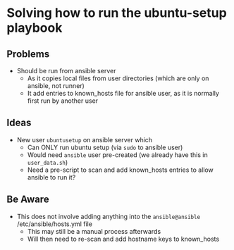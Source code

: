# Solving how to run the ubuntu-setup playbook

## Problems
- Should be run from ansible server
  - As it copies local files from user directories (which are only on ansible, not runner)
  - It add entries to known_hosts file for ansible user, as it is normally first run by another user

## Ideas
- New user `ubuntusetup` on ansible server which
  - Can ONLY run ubuntu setup (via `sudo` to ansible user)
  - Would need `ansible` user pre-created (we already have this in `user_data.sh`)
  - Need a pre-script to scan and add known_hosts entries to allow ansible to run it?

## Be Aware
- This does not involve adding anything into the `ansible@ansible` /etc/ansible/hosts.yml file
  - This may still be a manual process afterwards
  - Will then need to re-scan and add hostname keys to known_hosts
